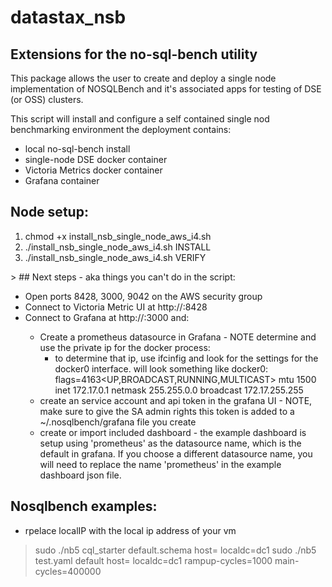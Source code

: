 # datastax_nsb
## Extensions for the no-sql-bench utility

This package allows the user to create and deploy a single node implementation of NOSQLBench
and it's associated apps for testing of DSE (or OSS) clusters.


This script will install and configure a self contained single nod benchmarking environment
 the deployment contains: 
  - local no-sql-bench install
  - single-node DSE docker container
  - Victoria Metrics docker container
  - Grafana container

## Node setup:

<ol>
  <li>chmod +x install_nsb_single_node_aws_i4.sh</li>
  <li>./install_nsb_single_node_aws_i4.sh INSTALL</li>
  <li>./install_nsb_single_node_aws_i4.sh VERIFY</li>
</ol>
>
## Next steps - aka things you can't do in the script:

 - Open ports 8428, 3000, 9042 on the AWS security group
 - Connect to Victoria Metric UI at http://<ip>:8428 
 - Connect to Grafana at http://<ip>:3000 and: 
   - Create a prometheus datasource in Grafana - NOTE determine and use the private ip for the docker process:
        - to determine that ip, use ifcinfig and look for the settings for the docker0 interface. will look something like
           docker0: flags=4163<UP,BROADCAST,RUNNING,MULTICAST>  mtu 1500
           inet 172.17.0.1  netmask 255.255.0.0  broadcast 172.17.255.255
   - create an service account and api token in the grafana UI - NOTE, make sure to give the SA admin rights
      this token is added to a ~/.nosqlbench/grafana file you create
   -  create or import included dashboard - the example dashboard is setup using 'prometheus' as the 
       datasource name, which is the default in grafana. If you choose a different datasource name, you
       will need to replace the name 'prometheus' in the example dashboard json file.

## Nosqlbench examples:
   - rpelace localIP with the local ip address of your vm

> sudo ./nb5 cql_starter default.schema host=<localIP> localdc=dc1
> sudo ./nb5 test.yaml default host=<localIP> localdc=dc1 rampup-cycles=1000 main-cycles=400000
